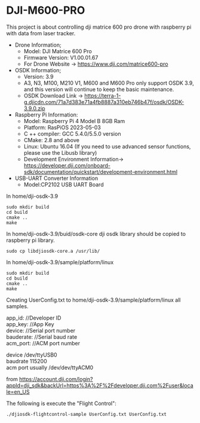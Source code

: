 # DJI-M600-PRO
This project is about controlling dji matrice 600 pro drone with raspberry pi with data from laser tracker.
- Drone Information;
  - Model: DJI Matrice 600 Pro
  - Firmware Version: V1.00.01.67
  - For Drone Website -> https://www.dji.com/matrice600-pro
- OSDK Information;
  - Version: 3.9
  - A3, N3, M100, M210 V1, M600 and M600 Pro only support OSDK 3.9, and this version will continue to keep the basic maintenance.
  - OSDK Download Link -> https://terra-1-g.djicdn.com/71a7d383e71a4fb8887a310eb746b47f/osdk/OSDK-3.9.0.zip
- Raspberry Pi Information:
  - Model: Raspberry Pi 4 Model B 8GB Ram
  - Platform: RasPiOS 2023-05-03
  - C ++ compiler: GCC 5.4.0/5.5.0 version
  - CMake: 2.8 and above
  - Linux: Ubuntu 16.04 (If you need to use advanced sensor functions, please use the Libusb library)
  - Development Environment Information-> https://developer.dji.com/onboard-sdk/documentation/quickstart/development-environment.html
- USB-UART Converter Information
  - Model:CP2102 USB UART Board



In home/dji-osdk-3.9
```
sudo mkdir build
cd build
cmake ..
make

``` 
In home/dji-osdk-3.9/buid/osdk-core 
dji osdk library should be copied to raspberry pi library.
```
sudo cp libdjiosdk-core.a /usr/lib/
```

In home/dji-osdk-3.9/sample/platform/linux
```
sudo mkdir build
cd build
cmake ..
make
``` 
Creating UserConfig.txt to home/dji-osdk-3.9/sample/platform/linux all samples.

app_id:          //Developer ID\
app_key:         //App Key\
device:          //Serial port number\
bauderate:       //Serial baud rate\
acm_port:        //ACM port number


device /dev/ttyUSB0\
baudrate 115200\
acm port usually /dev/dev/ttyACM0

from https://account.dji.com/login?appId=dji_sdk&backUrl=https%3A%2F%2Fdeveloper.dji.com%2Fuser&locale=en_US 

The following is execute the "Flight Control": 
```
./djiosdk-flightcontrol-sample UserConfig.txt UserConfig.txt
```

